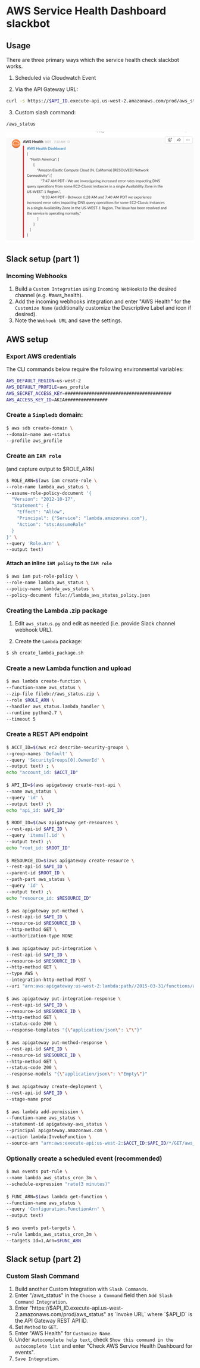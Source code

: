 # AWS Service Health Dashboard slackbot

## Usage

There are three primary ways which the service health check slackbot works.

1. Scheduled via Cloudwatch Event

2. Via the API Gateway URL:

```sh
curl -s https://$API_ID.execute-api.us-west-2.amazonaws.com/prod/aws_status
```

3. Custom slash command:
```
/aws_status
```

![Example](screenshot.png)

## Slack setup (part 1)

### Incoming Webhooks
1. Build a `Custom Integration` using `Incoming WebHooks`to the desired channel (e.g. #aws_health).
2. Add the incoming webhooks integration and enter "AWS Health" for the `Customize Name` (additionally customize the Descriptive Label and icon if desired).
3. Note the `Webhook URL` and save the settings.

## AWS setup

### Export AWS credentials

The CLI commands below require the following environmental variables:

```sh
AWS_DEFAULT_REGION=us-west-2
AWS_DEFAULT_PROFILE=aws_profile
AWS_SECRET_ACCESS_KEY=########################################
AWS_ACCESS_KEY_ID=AKIA################
```

### Create a `Simpledb` domain:

```sh
$ aws sdb create-domain \
--domain-name aws-status
--profile aws_profile
```

### Create an `IAM role`
(and capture output to $ROLE_ARN)

```sh
$ ROLE_ARN=$(aws iam create-role \
--role-name lambda_aws_status \
--assume-role-policy-document '{
  "Version": "2012-10-17",
  "Statement": {
    "Effect": "Allow",
    "Principal": {"Service": "lambda.amazonaws.com"},
    "Action": "sts:AssumeRole"
  }
}' \
--query 'Role.Arn' \
--output text)
```

#### Attach an inline `IAM policy` to the `IAM role`

```sh
$ aws iam put-role-policy \
--role-name lambda_aws_status \
--policy-name lambda_aws_status \
--policy-document file://lambda_aws_status_policy.json
```

### Creating the Lambda .zip package

1. Edit `aws_status.py` and edit as needed (i.e. provide Slack channel webhook URL).

2. Create the `Lambda` package:

```sh
$ sh create_lambda_package.sh
```

### Create a new Lambda function and upload

```sh
$ aws lambda create-function \
--function-name aws_status \
--zip-file fileb://aws_status.zip \
--role $ROLE_ARN \
--handler aws_status.lambda_handler \
--runtime python2.7 \
--timeout 5
```

### Create a REST API endpoint

```sh
$ ACCT_ID=$(aws ec2 describe-security-groups \
--group-names 'Default' \
--query 'SecurityGroups[0].OwnerId' \
--output text) ; \
echo "account_id: $ACCT_ID"

$ API_ID=$(aws apigateway create-rest-api \
--name aws_status \
--query 'id' \
--output text) ;\
echo "api_id: $API_ID"

$ ROOT_ID=$(aws apigateway get-resources \
--rest-api-id $API_ID \
--query 'items[].id' \
--output text) ;\
echo "root_id: $ROOT_ID"

$ RESOURCE_ID=$(aws apigateway create-resource \
--rest-api-id $API_ID \
--parent-id $ROOT_ID \
--path-part aws_status \
--query 'id' \
--output text) ;\
echo "resource_id: $RESOURCE_ID"

$ aws apigateway put-method \
--rest-api-id $API_ID \
--resource-id $RESOURCE_ID \
--http-method GET \
--authorization-type NONE

$ aws apigateway put-integration \
--rest-api-id $API_ID \
--resource-id $RESOURCE_ID \
--http-method GET \
--type AWS \
--integration-http-method POST \
--uri "arn:aws:apigateway:us-west-2:lambda:path//2015-03-31/functions/arn:aws:lambda:us-west-2:$ACCT_ID:function:aws_status/invocations"

$ aws apigateway put-integration-response \
--rest-api-id $API_ID \
--resource-id $RESOURCE_ID \
--http-method GET \
--status-code 200 \
--response-templates "{\"application/json\": \"\"}"

$ aws apigateway put-method-response \
--rest-api-id $API_ID \
--resource-id $RESOURCE_ID \
--http-method GET \
--status-code 200 \
--response-models "{\"application/json\": \"Empty\"}"

$ aws apigateway create-deployment \
--rest-api-id $API_ID \
--stage-name prod

$ aws lambda add-permission \
--function-name aws_status \
--statement-id apigateway-aws_status \
--principal apigateway.amazonaws.com \
--action lambda:InvokeFunction \
--source-arn "arn:aws:execute-api:us-west-2:$ACCT_ID:$API_ID/*/GET/aws_status"
```

### Optionally create a scheduled event (recommended)

```sh
$ aws events put-rule \
--name lambda_aws_status_cron_3m \
--schedule-expression "rate(3 minutes)"

$ FUNC_ARN=$(aws lambda get-function \
--function-name aws_status \
--query 'Configuration.FunctionArn' \
--output text)

$ aws events put-targets \
--rule lambda_aws_status_cron_3m \
--targets Id=1,Arn=$FUNC_ARN
```

## Slack setup (part 2)

### Custom Slash Command

1. Build another Custom Integration with `Slash Commands`.
2. Enter "/aws_status" in the `Choose a Command` field then `Add Slash Command Integration`.
3. Enter "https://$API_ID.execute-api.us-west-2.amazonaws.com/prod/aws_status" as `Invoke URL` where `$API_ID` is the API Gateway REST API ID.
4. Set `Method` to `GET`.
5. Enter "AWS Health" for `Customize Name`.
6. Under `Autocomplete help text`, check `Show this command in the autocomplete list` and enter "Check AWS Service Health Dashboard for events".
7. `Save Integration`.
